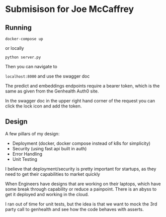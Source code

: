 
# Submisison for Joe McCaffrey

## Running
`docker-compose up`

or locally

`python server.py`

Then you can navigate to 

`localhost:8000` 
and use the swagger doc 

The predict and embeddings endpoints require a bearer token, which is the same as given from the Genhealth Auth0 site.

In the swagger doc in the upper right hand corner of the request you can click the lock icon and add the token.

## Design

A few pillars of my design:
- Deployment (docker, docker compose instead of k8s for simplicity)
- Security (using fast api built in auth)
- Error Handling
- Unit Testing

I believe that deployment/security is pretty important for startups, as they need to get their capabilities to market quickly 

When Engineers have designs that are working on their laptops, which have some break through capability or reduce a painpoint. 
There is an abyss to get it deployed and working in the cloud. 


I ran out of time for unit tests, but the idea is that we want to mock the 3rd party call to genhealth 
and see how the code behaves with asserts.